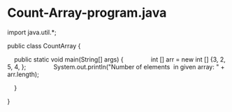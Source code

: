 # Count-Array-program.java

import java.util.*;

public class CountArray {  

    public static void main(String[] args) {  
      
        int [] arr = new int [] {3, 2, 5, 4, };  
      
        System.out.println("Number of elements  in given array: " + arr.length); 
        
    } 
    
}
